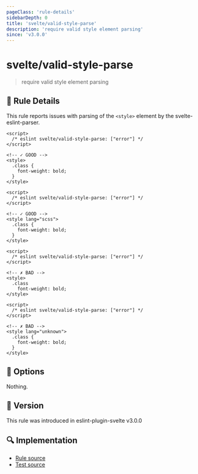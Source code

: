 ```yaml
---
pageClass: 'rule-details'
sidebarDepth: 0
title: 'svelte/valid-style-parse'
description: 'require valid style element parsing'
since: 'v3.0.0'
---
```


# svelte/valid-style-parse

> require valid style element parsing

## :book: Rule Details

This rule reports issues with parsing of the `<style>` element by the svelte-eslint-parser.

<!--eslint-skip-->

```svelte
<script>
  /* eslint svelte/valid-style-parse: ["error"] */
</script>

<!-- ✓ GOOD -->
<style>
  .class {
    font-weight: bold;
  }
</style>
```

```svelte
<script>
  /* eslint svelte/valid-style-parse: ["error"] */
</script>

<!-- ✓ GOOD -->
<style lang="scss">
  .class {
    font-weight: bold;
  }
</style>
```

```svelte
<script>
  /* eslint svelte/valid-style-parse: ["error"] */
</script>

<!-- ✗ BAD -->
<style>
  .class
    font-weight: bold;
</style>
```

```svelte
<script>
  /* eslint svelte/valid-style-parse: ["error"] */
</script>

<!-- ✗ BAD -->
<style lang="unknown">
  .class {
    font-weight: bold;
  }
</style>
```

## :wrench: Options

Nothing.

## :rocket: Version

This rule was introduced in eslint-plugin-svelte v3.0.0

## :mag: Implementation

- [Rule source](https://github.com/sveltejs/eslint-plugin-svelte/blob/main/packages/eslint-plugin-svelte/src/rules/valid-style-parse.ts)
- [Test source](https://github.com/sveltejs/eslint-plugin-svelte/blob/main/packages/eslint-plugin-svelte/tests/src/rules/valid-style-parse.ts)
